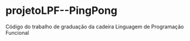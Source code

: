 # projetoLPF--PingPong
Código do trabalho de graduação da cadeira Linguagem de Programação Funcional
